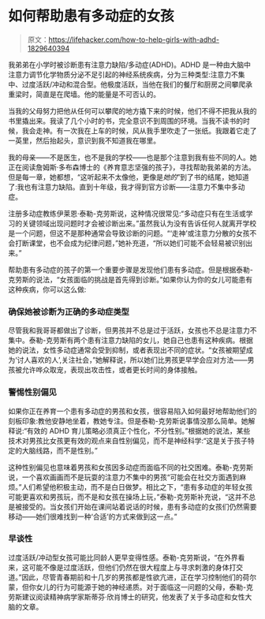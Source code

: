 # 如何帮助患有多动症的女孩

> 原文：<https://lifehacker.com/how-to-help-girls-with-adhd-1829640394>

我弟弟在小学时被诊断患有注意力缺陷/多动症(ADHD)。ADHD 是一种由大脑中注意力调节化学物质分泌不足引起的神经系统疾病，分为三种类型:注意力不集中、过度活跃/冲动和混合型。他极度活跃，当他在我们的餐厅和厨房之间攀爬承重梁时，简直是在爬墙。他的能量是不可否认的。



当我的父母努力把他从任何可以攀爬的地方撬下来的时候，他们不得不把我从我的书里撬出来。我读了几个小时的书，完全意识不到周围的环境。当我不读书的时候，我会走神。有一次我在上车的时候，风从我手里吹走了一张纸。我跟着它走了一英里，然后抬起头，意识到我不知道我在哪里。

我的母亲——不是医生，也不是我的学校——也是那个注意到我有些不同的人。她正在阅读詹姆斯·多布森博士的《养育意志坚强的孩子》，寻找帮助我弟弟的方法。但是每一章，她都想，“这听起来不太像他，更像是*她的*”到了书的结尾，她知道了:我也有注意力缺陷。直到十年级，我才得到官方诊断——注意力不集中多动症。

注册多动症教练伊莱恩·泰勒-克劳斯说，这种情况很常见:“多动症只有在生活或学习的关键领域出现问题时才会被诊断出来。”虽然我认为没有告诉任何人就离开学校是一个问题，但这不是那种通常会导致诊断的问题。“‘走神’或注意力分散的女孩不会打断课堂，也不会成为纪律问题，”她补充道，“所以她们可能不会轻易被识别出来。”

帮助患有多动症的孩子的第一个重要步骤是发现他们患有多动症。但是根据泰勒-克劳斯的说法，“女孩面临的挑战是首先得到诊断。”如果你认为你的女儿可能患有这种疾病，你可以这么做:

### **确保她被诊断为正确的多动症类型**

尽管我和我哥哥都做出了诊断，但男孩并不总是过于活跃，女孩也不总是注意力不集中。泰勒-克劳斯有两个患有注意力缺陷的女儿，她自己也患有这种疾病。根据她的说法，女性多动症通常会受到抑制，或者表现出不同的症状。“女孩被期望成为‘讨人喜欢的人’,关注社会，”她解释说，所以她们比男孩更早学会应对方法——男孩被允许哗众取宠，表现出攻击性，或者更长时间的身体接触。

### **警惕性别偏见**

如果你正在养育一个患有多动症的男孩和女孩，很容易陷入如何最好地帮助他们的刻板印象:教他安静地坐着，教她专注。但是泰勒-克劳斯说事情没那么简单。她解释说:“有效的 ADHD 育儿策略必须真正个性化，不分性别。”根据她的说法，某些技术对男孩比女孩更有效的观点来自性别偏见，而不是神经科学:“这是关于孩子特定的大脑线路，而不是性别。”

这种性别偏见也意味着男孩和女孩因多动症而面临不同的社交困难。泰勒-克劳斯说，一个喜欢画画而不是玩耍的注意力不集中的男孩“可能会在社交方面遇到麻烦。”人们希望他积极主动，而不是白日做梦。相比之下，“患有多动症的年轻女孩可能更喜欢和男孩玩，而不是和女孩在操场上玩，”泰勒-克劳斯补充说，“这并不总是被接受的。当女孩们开始在课间站着说话的时候，患有多动症的女孩们仍然需要移动——她们很难找到一种‘合适’的方式来做到这一点。”

### **早谈性**

过度活跃/冲动型女孩可能比同龄人更早变得性感。泰勒-克劳斯说，“在外界看来，这可能不像是过度活跃，但他们仍然在很大程度上与寻求刺激的身体打交道。”因此，尽管青春期前和十几岁的男孩都是性欲亢进，正在学习控制他们的荷尔蒙，但你女儿的行为可能源于她的神经递质。对于面临这一问题的父母，泰勒-克劳斯建议阅读精神病学家斯蒂芬·欣肖博士的研究，他发表了关于多动症和女性大脑的文章。
